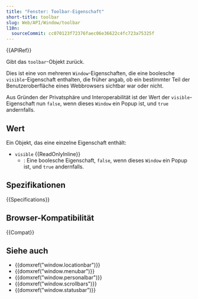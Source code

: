 ```yaml
---
title: "Fenster: Toolbar-Eigenschaft"
short-title: toolbar
slug: Web/API/Window/toolbar
l10n:
  sourceCommit: cc070123f72376faec06e36622c4fc723a75325f
---
```


{{APIRef}}

Gibt das `toolbar`-Objekt zurück.

Dies ist eine von mehreren `Window`-Eigenschaften, die eine boolesche `visible`-Eigenschaft enthalten, die früher angab, ob ein bestimmter Teil der Benutzeroberfläche eines Webbrowsers sichtbar war oder nicht.

Aus Gründen der Privatsphäre und Interoperabilität ist der Wert der `visible`-Eigenschaft nun `false`, wenn dieses `Window` ein Popup ist, und `true` andernfalls.

## Wert

Ein Objekt, das eine einzelne Eigenschaft enthält:

- `visible` {{ReadOnlyInline}}
  - : Eine boolesche Eigenschaft, `false`, wenn dieses `Window` ein Popup ist, und `true` andernfalls.

## Spezifikationen

{{Specifications}}

## Browser-Kompatibilität

{{Compat}}

## Siehe auch

- {{domxref("window.locationbar")}}
- {{domxref("window.menubar")}}
- {{domxref("window.personalbar")}}
- {{domxref("window.scrollbars")}}
- {{domxref("window.statusbar")}}
